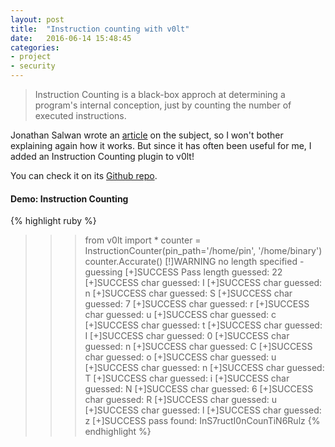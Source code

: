 ```yaml
---
layout: post
title:  "Instruction counting with v0lt"
date:   2016-06-14 15:48:45
categories:
- project
- security
---
```


> Instruction Counting is a black-box approch at determining a program's internal
> conception, just by counting the number of executed instructions.

Jonathan Salwan wrote an [article][salwan] on the subject, so I won't bother
explaining again how it works. But since it has often been useful for me, I
added an Instruction Counting plugin to v0lt!

You can check it on its [Github repo][repo].

#### Demo: Instruction Counting
{% highlight ruby %}
>>> from v0lt import *
>>> counter = InstructionCounter(pin_path='/home/pin', '/home/binary')
>>> counter.Accurate()
[!]WARNING  no length specified - guessing
[+]SUCCESS  Pass length guessed: 22
[+]SUCCESS  char guessed: I
[+]SUCCESS  char guessed: n
[+]SUCCESS  char guessed: S
[+]SUCCESS  char guessed: 7
[+]SUCCESS  char guessed: r
[+]SUCCESS  char guessed: u
[+]SUCCESS  char guessed: c
[+]SUCCESS  char guessed: t
[+]SUCCESS  char guessed: I
[+]SUCCESS  char guessed: 0
[+]SUCCESS  char guessed: n
[+]SUCCESS  char guessed: C
[+]SUCCESS  char guessed: o
[+]SUCCESS  char guessed: u
[+]SUCCESS  char guessed: n
[+]SUCCESS  char guessed: T
[+]SUCCESS  char guessed: i
[+]SUCCESS  char guessed: N
[+]SUCCESS  char guessed: 6
[+]SUCCESS  char guessed: R
[+]SUCCESS  char guessed: u
[+]SUCCESS  char guessed: l
[+]SUCCESS  char guessed: z
[+]SUCCESS  pass found: InS7ructI0nCounTiN6Rulz
{% endhighlight %}

[repo]: https://github.com/P1kachu/v0lt
[salwan]: http://shell-storm.org/blog/A-binary-analysis-count-me-if-you-can/

